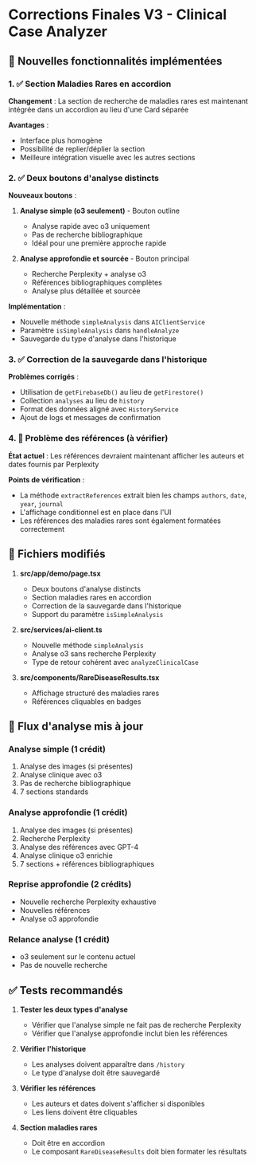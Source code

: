 # Corrections Finales V3 - Clinical Case Analyzer

## 🚀 Nouvelles fonctionnalités implémentées

### 1. ✅ Section Maladies Rares en accordion
**Changement** : La section de recherche de maladies rares est maintenant intégrée dans un accordion au lieu d'une Card séparée

**Avantages** :
- Interface plus homogène
- Possibilité de replier/déplier la section
- Meilleure intégration visuelle avec les autres sections

### 2. ✅ Deux boutons d'analyse distincts
**Nouveaux boutons** :
1. **Analyse simple (o3 seulement)** - Bouton outline
   - Analyse rapide avec o3 uniquement
   - Pas de recherche bibliographique
   - Idéal pour une première approche rapide

2. **Analyse approfondie et sourcée** - Bouton principal
   - Recherche Perplexity + analyse o3
   - Références bibliographiques complètes
   - Analyse plus détaillée et sourcée

**Implémentation** :
- Nouvelle méthode `simpleAnalysis` dans `AIClientService`
- Paramètre `isSimpleAnalysis` dans `handleAnalyze`
- Sauvegarde du type d'analyse dans l'historique

### 3. ✅ Correction de la sauvegarde dans l'historique
**Problèmes corrigés** :
- Utilisation de `getFirebaseDb()` au lieu de `getFirestore()`
- Collection `analyses` au lieu de `history`
- Format des données aligné avec `HistoryService`
- Ajout de logs et messages de confirmation

### 4. 🔧 Problème des références (à vérifier)
**État actuel** : Les références devraient maintenant afficher les auteurs et dates fournis par Perplexity

**Points de vérification** :
- La méthode `extractReferences` extrait bien les champs `authors`, `date`, `year`, `journal`
- L'affichage conditionnel est en place dans l'UI
- Les références des maladies rares sont également formatées correctement

## 📝 Fichiers modifiés

1. **src/app/demo/page.tsx**
   - Deux boutons d'analyse distincts
   - Section maladies rares en accordion
   - Correction de la sauvegarde dans l'historique
   - Support du paramètre `isSimpleAnalysis`

2. **src/services/ai-client.ts**
   - Nouvelle méthode `simpleAnalysis`
   - Analyse o3 sans recherche Perplexity
   - Type de retour cohérent avec `analyzeClinicalCase`

3. **src/components/RareDiseaseResults.tsx**
   - Affichage structuré des maladies rares
   - Références cliquables en badges

## 🎯 Flux d'analyse mis à jour

### Analyse simple (1 crédit)
1. Analyse des images (si présentes)
2. Analyse clinique avec o3
3. Pas de recherche bibliographique
4. 7 sections standards

### Analyse approfondie (1 crédit)
1. Analyse des images (si présentes)
2. Recherche Perplexity
3. Analyse des références avec GPT-4
4. Analyse clinique o3 enrichie
5. 7 sections + références bibliographiques

### Reprise approfondie (2 crédits)
- Nouvelle recherche Perplexity exhaustive
- Nouvelles références
- Analyse o3 approfondie

### Relance analyse (1 crédit)
- o3 seulement sur le contenu actuel
- Pas de nouvelle recherche

## ✅ Tests recommandés

1. **Tester les deux types d'analyse**
   - Vérifier que l'analyse simple ne fait pas de recherche Perplexity
   - Vérifier que l'analyse approfondie inclut bien les références

2. **Vérifier l'historique**
   - Les analyses doivent apparaître dans `/history`
   - Le type d'analyse doit être sauvegardé

3. **Vérifier les références**
   - Les auteurs et dates doivent s'afficher si disponibles
   - Les liens doivent être cliquables

4. **Section maladies rares**
   - Doit être en accordion
   - Le composant `RareDiseaseResults` doit bien formater les résultats 